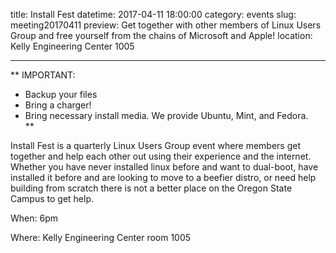 title: Install Fest
datetime: 2017-04-11 18:00:00
category: events
slug: meeting20170411
preview: Get together with other members of Linux Users Group and free yourself from the chains of Microsoft and Apple!
location: Kelly Engineering Center 1005

---
**
IMPORTANT:  
- Backup your files  
- Bring a charger!  
- Bring necessary install media. We provide Ubuntu, Mint, and Fedora.   
**

Install Fest is a quarterly Linux Users Group event where members
get together and help each other out using their experience 
and the internet. 
Whether you have never installed linux before and want to 
dual-boot, have installed it before and are looking to move to a 
beefier distro, or need help building from scratch there is not a 
better place on the Oregon State Campus to get help.


When: 6pm

Where: Kelly Engineering Center room 1005
